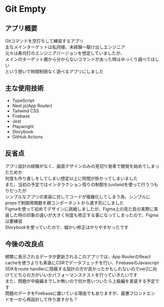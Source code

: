 # Git Empty

## アプリ概要

Gitコマンドを空打ちして練習するアプリ  
主なメインターゲットは私同様、未経験～駆け出しエンジニア  
元々は寿司打のエンジニアバージョンを想定していましたが、  
メインのターゲット層から分からないコマンドがあった時はゆっくり調べてほしい  
という想いで時間制限なく遊べるアプリにしました  

## 主な使用技術

- TypeScript
- Next.js(App Router)
- Tailwind CSS
- Firebase
- Jest
- Playwright
- Storybook
- GitHub Actions

## 反省点

アプリ設計の経験がなく、画面デザインのみの見切り発車で開発を始めてしまったためか  
何度も作り直しをしてしまい想定以上に時間が掛かってしまいました  
また、当初の予定ではインタラクション周りの制御をzustandを使って行うつもりだったが  
シンプルなアプリの実装に対してコードが複雑化してしまう為、シンプルにpropsで制御用関数を親コンポーネントから渡す形にしました  
Figmaを使って初めてデザインに挑戦しましたが、Figma上の見た目の実際に実装した時の印象の違いが大きく何度も修正する事になってしまったので、Figmaは要練習  
Storybookを使っていたので、細かい修正はやりやすかったです  

## 今後の改良点

頻繁に表示されるデータが更新されるこのアプリでは、App RouterのReact cacheを使うよりも素直にCSRでデータフェッチを行い、FirebaseのJavascript SDKをroute handlerに隠蔽する設計の方が良かったかもしれないのでver2に向けてどちらの方がいいかパフォーマンステストを行っていきたいです  
また、問題が中級編までしか無いので何か思いついたら上級編を実装する予定です  
問題のデータをFirebaseに置いている理由でもありますが、最悪フロントエンドを一から再設計して作り直すかも？  
